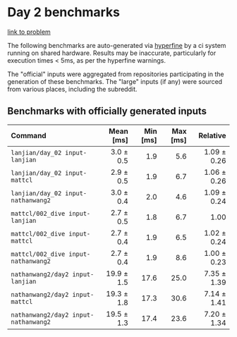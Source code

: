 # Day 2 benchmarks

[link to problem](http://adventofcode.com/2021/day/2)

The following benchmarks are auto-generated via [hyperfine](https://github.com/sharkdp/hyperfine) by a ci system running on shared hardware. Results may be inaccurate, particularly for execution times < 5ms, as per the hyperfine warnings.

The "official" inputs were aggregated from repositories participating in the generation of these benchmarks. The "large" inputs (if any) were sourced from various places, including the subreddit.

## Benchmarks with officially generated inputs
| Command | Mean [ms] | Min [ms] | Max [ms] | Relative |
|:---|---:|---:|---:|---:|
| `lanjian/day_02 input-lanjian` | 3.0 ± 0.5 | 1.9 | 5.6 | 1.09 ± 0.26 |
| `lanjian/day_02 input-mattcl` | 2.9 ± 0.5 | 1.9 | 6.7 | 1.06 ± 0.26 |
| `lanjian/day_02 input-nathanwang2` | 3.0 ± 0.4 | 2.0 | 4.6 | 1.09 ± 0.24 |
| `mattcl/002_dive input-lanjian` | 2.7 ± 0.5 | 1.8 | 6.7 | 1.00 |
| `mattcl/002_dive input-mattcl` | 2.7 ± 0.4 | 1.9 | 6.5 | 1.02 ± 0.24 |
| `mattcl/002_dive input-nathanwang2` | 2.7 ± 0.4 | 1.9 | 8.6 | 1.00 ± 0.23 |
| `nathanwang2/day2 input-lanjian` | 19.9 ± 1.5 | 17.6 | 25.0 | 7.35 ± 1.39 |
| `nathanwang2/day2 input-mattcl` | 19.3 ± 1.8 | 17.3 | 30.6 | 7.14 ± 1.41 |
| `nathanwang2/day2 input-nathanwang2` | 19.5 ± 1.3 | 17.4 | 23.6 | 7.20 ± 1.34 |

